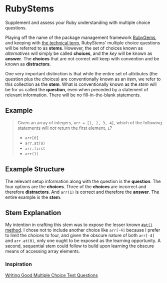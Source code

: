 # RubyStems

Supplement and assess your Ruby understanding with multiple choice questions.

Playing off the name of the package management framework [RubyGems](https://rubygems.org/), and keeping with [the technical term](https://en.wikipedia.org/wiki/Multiple_choice#Structure), RubyStems' multiple choice questions will be referred to as **stems**. However, the set of choices known as *alternatives* will simply be called **choices**, and the *key* will be known as **answer**. The **choices** that are not correct will keep with convention and be known as **distractors**.

One very important distinction is that while the entire set of attributes (the question plus the choices) are conventionally known as an *item*, we refer to this collection as the **stem**. What is conventionally known as the *stem* will be for us called the **question**, even when preceded by a statement of relevant information. There will be no fill-in-the-blank statements.

## Example

>Given an array of integers, `arr = [1, 2, 3, 4]`, which of the following statements will *not* return the first element, `1`?
>
>  - `arr[0]`
>  - `arr.at(0)`
>  - `arr.first`
>  - `arr(1)`

## Example Structure

The relevant setup information along with the question is the **question**. The four options are the **choices**. Three of the **choices** are incorrect and therefore **distractors**. And `arr(1)` is correct and therefore the **answer**. The entire example is the **stem**.

## Stem Explanation

My intention in crafting this stem was to expose the lesser known [`#at()` method](https://ruby-doc.org/core-2.4.1/Array.html#method-i-at). I chose not to include another choice like `arr[-4]` because I prefer to limit the choices to four, and given the obscure nature of both `arr[-4]` and `arr.at(0)`, only one ought to be exposed as the learning opportunity. A second, sequential stem could follow to build upon learning the obscure means of accessing array elements.

### Inspiration

[Writing Good Multiple Choice Test Questions](https://cft.vanderbilt.edu/guides-sub-pages/writing-good-multiple-choice-test-questions/)
